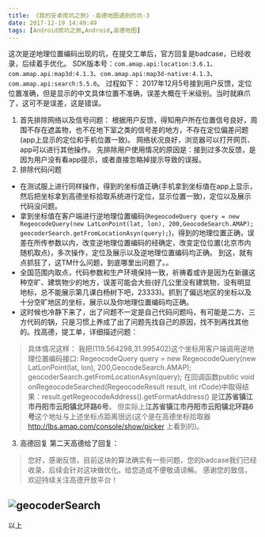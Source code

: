 ```yaml
---
title: 《我的安卓爬坑之旅》-高德地图遇到的坑-3
date: 2017-12-19 14:49:49
tags: [Android爬坑之旅,Android,高德地图]
---
```

这次是逆地理位置编码出现的坑，在提交工单后，官方回复是badcase，已经收录，后续着手优化。
SDK版本号：`com.amap.api:location:3.6.1`、`com.amap.api:map3d:4.1.3`、`com.amap.api:map3d-native:4.1.3`、`com.amap.api:search:5.5.0`。
过程如下：
2017年12月5号接到用户反馈，定位位置准确，但是显示的中文具体位置不准确，误差大概在千米级别。当时就麻爪了，这可不是误差，这是错误。
1. 首先排除网络以及信号问题：
根据用户反馈，得知用户所在位置信号良好，周围不存在遮盖物，也不在地下室之类的信号差的地方，不存在定位偏差问题(app上显示的定位和手机位置一致)。
网络状况良好，浏览器可以打开网页、app可以进行其他操作。
先排除用户使用情况的原因是：接到过多次反馈，是因为用户没有看app提示，或者直接忽略掉提示导致的误报。
2. 排除代码问题
* 在测试服上进行同样操作，得到的坐标值正确(手机拿到坐标值在app上显示，然后把坐标拿到高德坐标拾取系统进行定位，显示位置一致)，定位以及展示代码没问题。
* 拿到坐标值在客户端进行逆地理位置编码(`RegeocodeQuery query = new RegeocodeQuery(new LatLonPoint(lat, lon), 200,GeocodeSearch.AMAP);
geocoderSearch.getFromLocationAsyn(query);`)，得到的地理位置正确，误差在所传参数以内，改变逆地理位置编码的经确定，改变定位位置(北京市内随机取点)，多次操作，定位及展示以及逆地理位置编码均正确。
到这，就有点抓狂了，这TM什么问题，到底哪里出问题了。。
* 全国范围内取点，代码参数和生产环境保持一致，祈祷着或许是因为在新疆这种空旷、建筑物少的地方，误差可能会大些(好几公里没有建筑物，没有明显地标，总不能展示第几课白杨树下吧，23333)。抓到了偏远地区的坐标以及十分空旷地区的坐标，展示以及你地理位置编码均正确。
* 这时候也冷静下来了，出了问题不一定是自己代码问题吗，有可能是二方、三方代码的锅，只是习惯上养成了出了问题先找自己的原因，找不到再找其他的。找高德，提工单，详细描述问题：
> 具体情况这样：
我把(119.564298,31.995402)这个坐标用客户端调用逆地理位置编码接口:
RegeocodeQuery query = new RegeocodeQuery(new LatLonPoint(lat, lon), 200,GeocodeSearch.AMAP);
geocoderSearch.getFromLocationAsyn(query);
在回调函数public void onRegeocodeSearched(RegeocodeResult result, int rCode)中取得结果：result.getRegeocodeAddress().getFormatAddress() 是**江苏省镇江市丹阳市云阳镇北环路6号**。
但实际上**江苏省镇江市丹阳市云阳镇北环路6号**这个地址与上述坐标点距离很远(这个是在高德坐标拾取器 http://lbs.amap.com/console/show/picker 上看到的)。
3. 高德回复
第二天高德给了回复：
> 您好，感谢反馈，目前这块的算法确实有一些问题，您的badcase我们已经收录，后续会针对这块做优化。给您造成不便敬请谅解。
感谢您的致信，欢迎持续关注高德开放平台！

![geocoderSearch](/image/gaode/geocoderSearch_bug.png)
----
以上